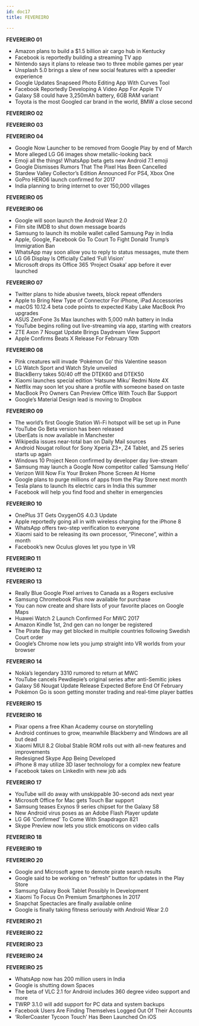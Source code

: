 ```yaml
---
id: doc17
title: FEVEREIRO

---
```



**FEVEREIRO 01**

- Amazon plans to build a $1.5 billion air cargo hub in Kentucky
- Facebook is reportedly building a streaming TV app
- Nintendo says it plans to release two to three mobile games per year
- Unsplash 5.0 brings a slew of new social features with a speedier experience
- Google Updates Snapseed Photo Editing App With Curves Tool
- Facebook Reportedly Developing A Video App For Apple TV
- Galaxy S8 could have 3,250mAh battery, 6GB RAM variant
- Toyota is the most Googled car brand in the world, BMW a close second

**FEVEREIRO 02**

**FEVEREIRO 03**

**FEVEREIRO 04**

- Google Now Launcher to be removed from Google Play by end of March
- More alleged LG G6 images show metallic-looking back
- Emoji all the things! WhatsApp beta gets new Android 7.1 emoji
- Google Dismisses Rumors That The Pixel Has Been Cancelled
- Stardew Valley Collector’s Edition Announced For PS4, Xbox One
- GoPro HERO6 launch confirmed for 2017
- India planning to bring internet to over 150,000 villages

**FEVEREIRO 05**

**FEVEREIRO 06**

- Google will soon launch the Android Wear 2.0
- Film site IMDB to shut down message boards
- Samsung to launch its mobile wallet called Samsung Pay in India
- Apple, Google, Facebook Go To Court To Fight Donald Trump’s Immigration Ban
- WhatsApp may soon allow you to reply to status messages, mute them
- LG G6 Display Is Officially Called ‘Full Vision’
- Microsoft drops its Office 365 ‘Project Osaka’ app before it ever launched

**FEVEREIRO 07**

- Twitter plans to hide abusive tweets, block repeat offenders
- Apple to Bring New Type of Connector For iPhone, iPad Accessories
- macOS 10.12.4 beta code points to expected Kaby Lake MacBook Pro upgrades
- ASUS ZenFone 3s Max launches with 5,000 mAh battery in India
- YouTube begins rolling out live-streaming via app, starting with creators
- ZTE Axon 7 Nougat Update Brings Daydream View Support
- Apple Confirms Beats X Release For February 10th

**FEVEREIRO 08**

- Pink creatures will invade ‘Pokémon Go’ this Valentine season
- LG Watch Sport and Watch Style unveiled
- BlackBerry takes $50/$40 off the DTEK60 and DTEK50
- Xiaomi launches special edition ‘Hatsune Miku’ Redmi Note 4X
- Netflix may soon let you share a profile with someone based on taste
- MacBook Pro Owners Can Preview Office With Touch Bar Support
- Google’s Material Design lead is moving to Dropbox

**FEVEREIRO 09**

- The world’s first Google Station Wi-Fi hotspot will be set up in Pune
- YouTube Go Beta version has been released
- UberEats is now available in Manchester
- Wikipedia issues near-total ban on Daily Mail sources
- Android Nougat rollout for Sony Xperia Z3+, Z4 Tablet, and Z5 series starts up again
- Windows 10 Project Neon confirmed by developer day live-stream
- Samsung may launch a Google Now competitor called ‘Samsung Hello’
- Verizon Will Now Fix Your Broken Phone Screen At Home
- Google plans to purge millions of apps from the Play Store next month
- Tesla plans to launch its electric cars in India this summer
- Facebook will help you find food and shelter in emergencies

**FEVEREIRO 10**

- OnePlus 3T Gets OxygenOS 4.0.3 Update
- Apple reportedly going all in with wireless charging for the iPhone 8
- WhatsApp offers two-step verification to everyone
- Xiaomi said to be releasing its own processor, “Pinecone”, within a month
- Facebook’s new Oculus gloves let you type in VR

**FEVEREIRO 11**

**FEVEREIRO 12**

**FEVEREIRO 13**

- Really Blue Google Pixel arrives to Canada as a Rogers exclusive
- Samsung Chromebook Plus now available for purchase
- You can now create and share lists of your favorite places on Google Maps
- Huawei Watch 2 Launch Confirmed For MWC 2017
- Amazon Kindle 1st, 2nd gen can no longer be registered
- The Pirate Bay may get blocked in multiple countries following Swedish Court order
- Google’s Chrome now lets you jump straight into VR worlds from your browser

**FEVEREIRO 14**

- Nokia’s legendary 3310 rumored to return at MWC
- YouTube cancels Pewdiepie’s original series after anti-Semitic jokes
- Galaxy S6 Nougat Update Release Expected Before End Of February
- Pokémon Go is soon getting monster trading and real-time player battles

**FEVEREIRO 15**

**FEVEREIRO 16**

- Pixar opens a free Khan Academy course on storytelling
- Android continues to grow, meanwhile Blackberry and Windows are all but dead
- Xiaomi MIUI 8.2 Global Stable ROM rolls out with all-new features and improvements
- Redesigned Skype App Being Developed
- iPhone 8 may utilize 3D laser technology for a complex new feature
- Facebook takes on LinkedIn with new job ads

**FEVEREIRO 17**

- YouTube will do away with unskippable 30-second ads next year
- Microsoft Office for Mac gets Touch Bar support
- Samsung teases Exynos 9 series chipset for the Galaxy S8
- New Android virus poses as an Adobe Flash Player update
- LG G6 ‘Confirmed’ To Come With Snapdragon 821
- Skype Preview now lets you stick emoticons on video calls

**FEVEREIRO 18**

**FEVEREIRO 19**

**FEVEREIRO 20**

- Google and Microsoft agree to demote pirate search results
- Google said to be working on “refresh” button for updates in the Play Store
- Samsung Galaxy Book Tablet Possibly In Development
- Xiaomi To Focus On Premium Smartphones In 2017
- Snapchat Spectacles are finally available online
- Google is finally taking fitness seriously with Android Wear 2.0

**FEVEREIRO 21**

**FEVEREIRO 22**

**FEVEREIRO 23**

**FEVEREIRO 24**

**FEVEREIRO 25**

- WhatsApp now has 200 million users in India
- Google is shutting down Spaces
- The beta of VLC 2.1 for Android includes 360 degree video support and more
- TWRP 3.1.0 will add support for PC data and system backups
- Facebook Users Are Finding Themselves Logged Out Of Their Accounts
- ‘RollerCoaster Tycoon Touch’ Has Been Launched On iOS



